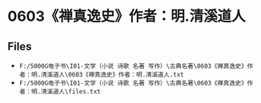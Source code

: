# 0603《禅真逸史》作者：明.清溪道人

## Files

- `F:/5000G电子书\I01-文学（小说 诗歌 名著 写作）\古典名著\0603《禅真逸史》作者：明.清溪道人\0603《禅真逸史》作者：明.清溪道人.txt`
- `F:/5000G电子书\I01-文学（小说 诗歌 名著 写作）\古典名著\0603《禅真逸史》作者：明.清溪道人\files.txt`
